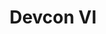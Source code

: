﻿---
number: 6
title: Devcon VI
description: 'The sixth edition of Devcon was originally planned for October 2020 in Bogota, Colombia to keep in-line with the annual tradition. However, due the global pandemic the event has been postponed until further notice. In the meantime, be sure to join us on the Road to Devcon initiatives with local events, quests, and much more.'
location: 'Bogota, Colombia'
urls:
  - title: Watch
    url: https://archive.devcon.org/archive/watch?edition=6
---
